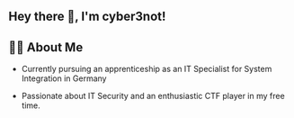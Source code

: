 ## Hey there 👋, I'm cyber3not! 

## 🧑‍💻 About Me

- Currently pursuing an apprenticeship as an IT Specialist for System Integration in Germany

- Passionate about IT Security and an enthusiastic CTF player in my free time.
